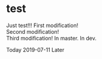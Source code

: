 # test
Just test!!!
First modification!  
Second modification!  
Third modification!
In master.
In dev.

Today 2019-07-11
Later

